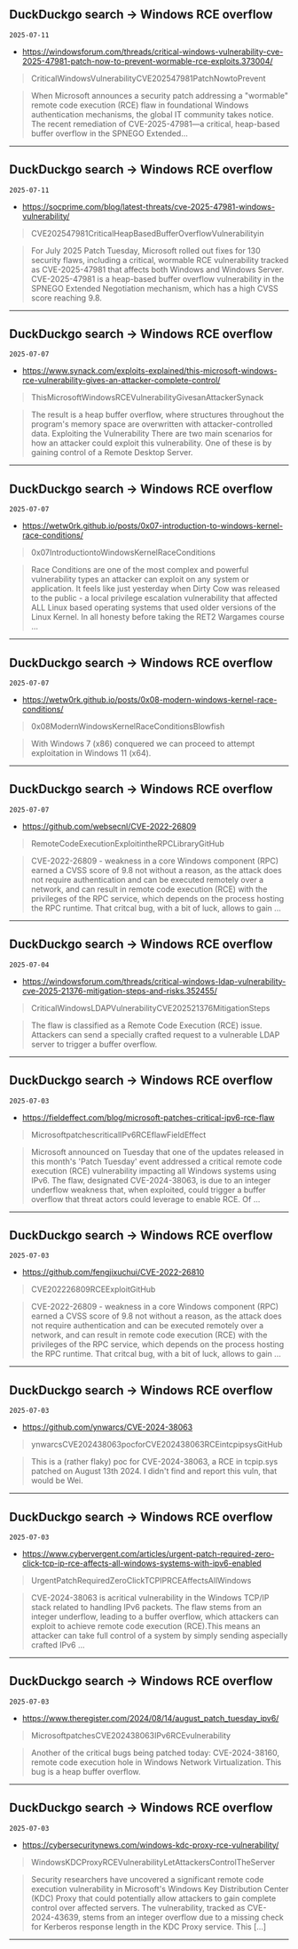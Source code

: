 ## DuckDuckgo search -> Windows RCE overflow
`2025-07-11`

* https://windowsforum.com/threads/critical-windows-vulnerability-cve-2025-47981-patch-now-to-prevent-wormable-rce-exploits.373004/

<blockquote>
 CriticalWindowsVulnerabilityCVE202547981PatchNowtoPrevent
</blockquote>
<blockquote>
When Microsoft announces a security patch addressing a &quot;wormable&quot; remote code execution (RCE) flaw in foundational Windows authentication mechanisms, the global IT community takes notice. The recent remediation of CVE-2025-47981—a critical, heap-based buffer overflow in the SPNEGO Extended...
</blockquote>

---

## DuckDuckgo search -> Windows RCE overflow
`2025-07-11`

* https://socprime.com/blog/latest-threats/cve-2025-47981-windows-vulnerability/

<blockquote>
 CVE202547981CriticalHeapBasedBufferOverflowVulnerabilityin
</blockquote>
<blockquote>
For July 2025 Patch Tuesday, Microsoft rolled out fixes for 130 security flaws, including a critical, wormable RCE vulnerability tracked as CVE-2025-47981 that affects both Windows and Windows Server. CVE-2025-47981 is a heap-based buffer overflow vulnerability in the SPNEGO Extended Negotiation mechanism, which has a high CVSS score reaching 9.8.
</blockquote>

---

## DuckDuckgo search -> Windows RCE overflow
`2025-07-07`

* https://www.synack.com/exploits-explained/this-microsoft-windows-rce-vulnerability-gives-an-attacker-complete-control/

<blockquote>
 ThisMicrosoftWindowsRCEVulnerabilityGivesanAttackerSynack
</blockquote>
<blockquote>
The result is a heap buffer overflow, where structures throughout the program's memory space are overwritten with attacker-controlled data. Exploiting the Vulnerability There are two main scenarios for how an attacker could exploit this vulnerability. One of these is by gaining control of a Remote Desktop Server.
</blockquote>

---

## DuckDuckgo search -> Windows RCE overflow
`2025-07-07`

* https://wetw0rk.github.io/posts/0x07-introduction-to-windows-kernel-race-conditions/

<blockquote>
 0x07IntroductiontoWindowsKernelRaceConditions
</blockquote>
<blockquote>
Race Conditions are one of the most complex and powerful vulnerability types an attacker can exploit on any system or application. It feels like just yesterday when Dirty Cow was released to the public - a local privilege escalation vulnerability that affected ALL Linux based operating systems that used older versions of the Linux Kernel. In all honesty before taking the RET2 Wargames course ...
</blockquote>

---

## DuckDuckgo search -> Windows RCE overflow
`2025-07-07`

* https://wetw0rk.github.io/posts/0x08-modern-windows-kernel-race-conditions/

<blockquote>
 0x08ModernWindowsKernelRaceConditionsBlowfish
</blockquote>
<blockquote>
With Windows 7 (x86) conquered we can proceed to attempt exploitation in Windows 11 (x64).
</blockquote>

---

## DuckDuckgo search -> Windows RCE overflow
`2025-07-07`

* https://github.com/websecnl/CVE-2022-26809

<blockquote>
 RemoteCodeExecutionExploitintheRPCLibraryGitHub
</blockquote>
<blockquote>
CVE-2022-26809 - weakness in a core Windows component (RPC) earned a CVSS score of 9.8 not without a reason, as the attack does not require authentication and can be executed remotely over a network, and can result in remote code execution (RCE) with the privileges of the RPC service, which depends on the process hosting the RPC runtime. That critcal bug, with a bit of luck, allows to gain ...
</blockquote>

---

## DuckDuckgo search -> Windows RCE overflow
`2025-07-04`

* https://windowsforum.com/threads/critical-windows-ldap-vulnerability-cve-2025-21376-mitigation-steps-and-risks.352455/

<blockquote>
 CriticalWindowsLDAPVulnerabilityCVE202521376MitigationSteps
</blockquote>
<blockquote>
The flaw is classified as a Remote Code Execution (RCE) issue. Attackers can send a specially crafted request to a vulnerable LDAP server to trigger a buffer overflow.
</blockquote>

---

## DuckDuckgo search -> Windows RCE overflow
`2025-07-03`

* https://fieldeffect.com/blog/microsoft-patches-critical-ipv6-rce-flaw

<blockquote>
 MicrosoftpatchescriticalIPv6RCEflawFieldEffect
</blockquote>
<blockquote>
Microsoft announced on Tuesday that one of the updates released in this month's 'Patch Tuesday' event addressed a critical remote code execution (RCE) vulnerability impacting all Windows systems using IPv6. The flaw, designated CVE-2024-38063, is due to an integer underflow weakness that, when exploited, could trigger a buffer overflow that threat actors could leverage to enable RCE. Of ...
</blockquote>

---

## DuckDuckgo search -> Windows RCE overflow
`2025-07-03`

* https://github.com/fengjixuchui/CVE-2022-26810

<blockquote>
 CVE202226809RCEExploitGitHub
</blockquote>
<blockquote>
CVE-2022-26809 - weakness in a core Windows component (RPC) earned a CVSS score of 9.8 not without a reason, as the attack does not require authentication and can be executed remotely over a network, and can result in remote code execution (RCE) with the privileges of the RPC service, which depends on the process hosting the RPC runtime. That critcal bug, with a bit of luck, allows to gain ...
</blockquote>

---

## DuckDuckgo search -> Windows RCE overflow
`2025-07-03`

* https://github.com/ynwarcs/CVE-2024-38063

<blockquote>
 ynwarcsCVE202438063pocforCVE202438063RCEintcpipsysGitHub
</blockquote>
<blockquote>
This is a (rather flaky) poc for CVE-2024-38063, a RCE in tcpip.sys patched on August 13th 2024. I didn't find and report this vuln, that would be Wei.
</blockquote>

---

## DuckDuckgo search -> Windows RCE overflow
`2025-07-03`

* https://www.cybervergent.com/articles/urgent-patch-required-zero-click-tcp-ip-rce-affects-all-windows-systems-with-ipv6-enabled

<blockquote>
 UrgentPatchRequiredZeroClickTCPIPRCEAffectsAllWindows
</blockquote>
<blockquote>
CVE-2024-38063 is acritical vulnerability in the Windows TCP/IP stack related to handling IPv6 packets. The flaw stems from an integer underflow, leading to a buffer overflow, which attackers can exploit to achieve remote code execution (RCE).This means an attacker can take full control of a system by simply sending aspecially crafted IPv6 ...
</blockquote>

---

## DuckDuckgo search -> Windows RCE overflow
`2025-07-03`

* https://www.theregister.com/2024/08/14/august_patch_tuesday_ipv6/

<blockquote>
 MicrosoftpatchesCVE202438063IPv6RCEvulnerability
</blockquote>
<blockquote>
Another of the critical bugs being patched today: CVE-2024-38160, remote code execution hole in Windows Network Virtualization. This bug is a heap buffer overflow.
</blockquote>

---

## DuckDuckgo search -> Windows RCE overflow
`2025-07-03`

* https://cybersecuritynews.com/windows-kdc-proxy-rce-vulnerability/

<blockquote>
 WindowsKDCProxyRCEVulnerabilityLetAttackersControlTheServer
</blockquote>
<blockquote>
Security researchers have uncovered a significant remote code execution vulnerability in Microsoft's Windows Key Distribution Center (KDC) Proxy that could potentially allow attackers to gain complete control over affected servers. The vulnerability, tracked as CVE-2024-43639, stems from an integer overflow due to a missing check for Kerberos response length in the KDC Proxy service. This […]
</blockquote>

---


